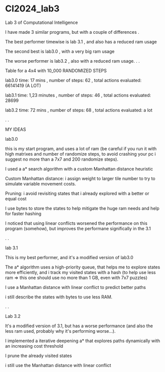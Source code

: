 # CI2024_lab3
Lab 3 of Computational Intelligence


I have made 3 similar programs, but with a couple of differences
.


The best performer timewise is lab 3.1 , and also has a reduced ram usage

The second best is lab3.0  , with a very big ram usage

The worse performer is lab3.2 , also with a reduced ram usage.
.
.

Table for a 4x4 with 10_000 RANDOMIZED STEPS

lab3.0	time: 17 mins , number of steps: 62 , total actions evaluated: 66141419 (A LOT)

lab3.1	time: 1,23 minutes , number of steps: 46 , total actions evaluated: 28699

lab3.2	time: 72 mins , number of steps: 68 , total actions evaluated: a lot

.
.

MY IDEAS

lab3.0

this is my start program, and uses a lot of ram (be careful if you run it with high matrixes and number of randomize steps, to avoid crashing your pc i suggest no more than a 7x7 and 200 randomize steps).

I used a a* search algorithm with a custom Manhattan distance heuristic

Custom Manhattan distance: i assign weight to larger tile number to try to simulate variable movement costs.

Pruning: i avoid revisiting states that i already explored with a better or equal cost

I use bytes to store the states to help mitigate the huge ram needs and help for faster hashing

I noticed that using linear conflicts worsened the performance on this program (somehow), but improves the performane significally in the 3.1

.
.


lab 3.1

This is my best performer, and it's a modified version of lab3.0

The a* algorithm uses a high-priority queue, that helps me to explore states more efficiently, and i track my visited states with a hash (to help use less ram => this one should use no more than 1 GB, even with 7x7 puzzles)

I use a Manhattan distance with linear conflict to predict better paths

i still describe the states with bytes to use less RAM.

.
.

Lab 3.2

It's a modified version of 3.1, but has a worse performance (and also the less ram used, probably why it's performing worse...). 

I implemented a iterative deepening a* that explores paths dynamically with an increasing cost threshold

I prune the already visited states

i still use the Manhattan distance with linear conflict

